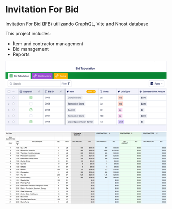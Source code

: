 # Invitation For Bid
Invitation For Bid (IFB) utilizando GraphQL, Vite and Nhost database

This project includes:
- Item and contractor management
- Bid management
- Reports

![](https://github.com/renato-sanseverino/InvitationForBid/blob/main/public/images/bidding2.png)
![](https://github.com/renato-sanseverino/InvitationForBid/blob/main/public/images/bidding3.png)
